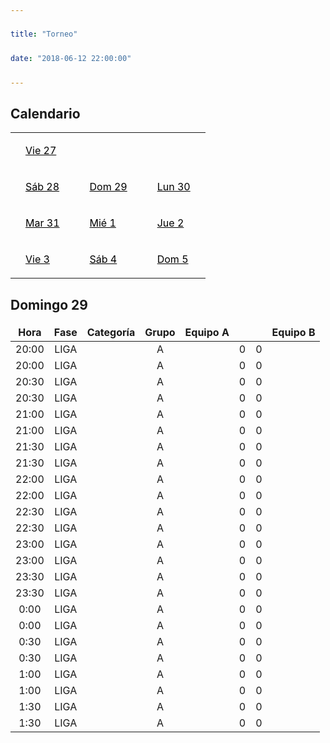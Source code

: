 ```yaml
---
title: "Torneo"
date: "2018-06-12 22:00:00"
---
```


<aside>
<h2>Calendario</h2>
<table style="width: 100%">
	<tr style="border: 0;">
    <td><a href="../dia27/">Vie 27</a></td>
    </tr>
    <tr style="border: 0;">
    <td><a href="../dia28/">Sáb 28</a></td>
    <td><a href="../dia29/">Dom 29</a></td>
    <td><a href="../dia30/">Lun 30</a></td>
    </tr>
    <tr style="border: 0;">
    <td><a href="../dia31/">Mar 31</a></td>
    <td><a href="../dia1/">Mié 1</a></td>
    <td><a href="../dia2/">Jue 2</a></td>
    </tr>
    <tr style="border: 0;">
    <td><a href="../dia3/">Vie 3</a></td>
    <td><a href="../dia4/">Sáb 4</a></td>
    <td><a href="../dia5/">Dom 5</a>
	</td>
    </tr>
</table>
</aside>

## Domingo 29

Hora   | Fase  | Categoría | Grupo | Equipo A |     |     | Equipo B
:---:  | :---: | :---:     | :---: | :---:    | ---:|:--- | :---:
20:00  | LIGA  |           | A     |          |  0  |  0  |
20:00  | LIGA  |           | A     |          |  0  |  0  |
20:30  | LIGA  |           | A     |          |  0  |  0  |
20:30  | LIGA  |           | A     |          |  0  |  0  |
21:00  | LIGA  |           | A     |          |  0  |  0  |
21:00  | LIGA  |           | A     |          |  0  |  0  |
21:30  | LIGA  |           | A     |          |  0  |  0  |
21:30  | LIGA  |           | A     |          |  0  |  0  |
22:00  | LIGA  |           | A     |          |  0  |  0  |
22:00  | LIGA  |           | A     |          |  0  |  0  |
22:30  | LIGA  |           | A     |          |  0  |  0  |
22:30  | LIGA  |           | A     |          |  0  |  0  |
23:00  | LIGA  |           | A     |          |  0  |  0  |
23:00  | LIGA  |           | A     |          |  0  |  0  |
23:30  | LIGA  |           | A     |          |  0  |  0  |
23:30  | LIGA  |           | A     |          |  0  |  0  |
 0:00  | LIGA  |           | A     |          |  0  |  0  |
 0:00  | LIGA  |           | A     |          |  0  |  0  |
 0:30  | LIGA  |           | A     |          |  0  |  0  |
 0:30  | LIGA  |           | A     |          |  0  |  0  |
 1:00  | LIGA  |           | A     |          |  0  |  0  |
 1:00  | LIGA  |           | A     |          |  0  |  0  |
 1:30  | LIGA  |           | A     |          |  0  |  0  |
 1:30  | LIGA  |           | A     |          |  0  |  0  |




<style>
table {
	max-width: 720px;
}
aside {
   min-width: 340px;
}

td, th {
	border: 0;
}

a {
    color: black;
    display: block;
	padding: 1em;
}

a:hover {
    background: #45b5e6;
}
</style>
